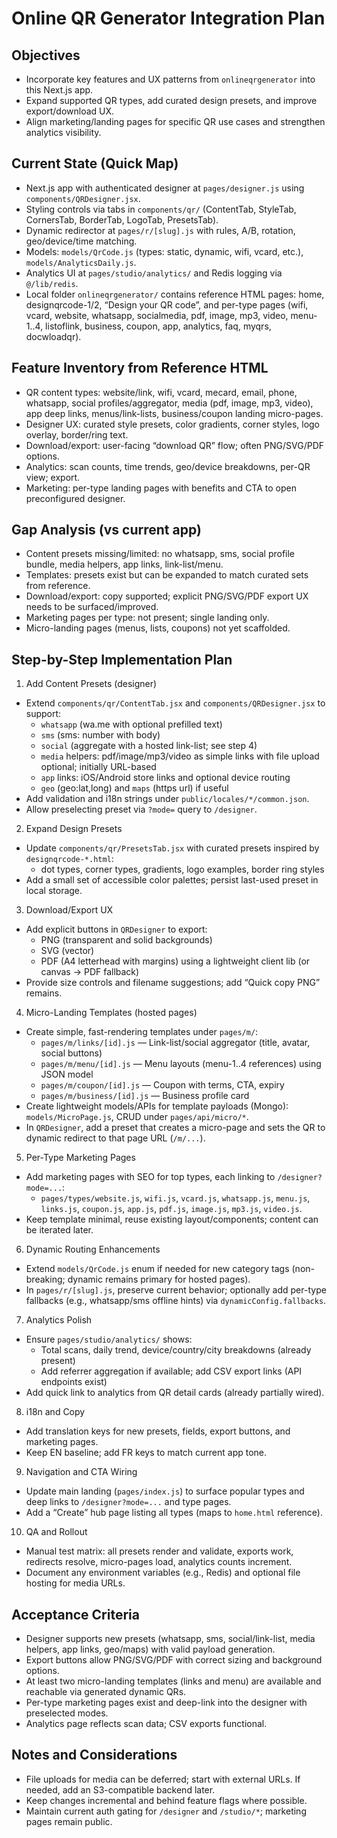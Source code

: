# Online QR Generator Integration Plan

## Objectives

- Incorporate key features and UX patterns from `onlineqrgenerator` into this Next.js app.
- Expand supported QR types, add curated design presets, and improve export/download UX.
- Align marketing/landing pages for specific QR use cases and strengthen analytics visibility.

## Current State (Quick Map)

- Next.js app with authenticated designer at `pages/designer.js` using `components/QRDesigner.jsx`.
- Styling controls via tabs in `components/qr/` (ContentTab, StyleTab, CornersTab, BorderTab, LogoTab, PresetsTab).
- Dynamic redirector at `pages/r/[slug].js` with rules, A/B, rotation, geo/device/time matching.
- Models: `models/QrCode.js` (types: static, dynamic, wifi, vcard, etc.), `models/AnalyticsDaily.js`.
- Analytics UI at `pages/studio/analytics/` and Redis logging via `@/lib/redis`.
- Local folder `onlineqrgenerator/` contains reference HTML pages: home, designqrcode-1/2, “Design your QR code”, and per-type pages (wifi, vcard, website, whatsapp, socialmedia, pdf, image, mp3, video, menu-1..4, listoflink, business, coupon, app, analytics, faq, myqrs, docwloadqr).

## Feature Inventory from Reference HTML

- QR content types: website/link, wifi, vcard, mecard, email, phone, whatsapp, social profiles/aggregator, media (pdf, image, mp3, video), app deep links, menus/link-lists, business/coupon landing micro-pages.
- Designer UX: curated style presets, color gradients, corner styles, logo overlay, border/ring text.
- Download/export: user-facing “download QR” flow; often PNG/SVG/PDF options.
- Analytics: scan counts, time trends, geo/device breakdowns, per-QR view; export.
- Marketing: per-type landing pages with benefits and CTA to open preconfigured designer.

## Gap Analysis (vs current app)

- Content presets missing/limited: no whatsapp, sms, social profile bundle, media helpers, app links, link-list/menu.
- Templates: presets exist but can be expanded to match curated sets from reference.
- Download/export: copy supported; explicit PNG/SVG/PDF export UX needs to be surfaced/improved.
- Marketing pages per type: not present; single landing only.
- Micro-landing pages (menus, lists, coupons) not yet scaffolded.

## Step-by-Step Implementation Plan

1) Add Content Presets (designer)
- Extend `components/qr/ContentTab.jsx` and `components/QRDesigner.jsx` to support:
  - `whatsapp` (wa.me with optional prefilled text)
  - `sms` (sms: number with body)
  - `social` (aggregate with a hosted link-list; see step 4)
  - `media` helpers: pdf/image/mp3/video as simple links with file upload optional; initially URL-based
  - `app` links: iOS/Android store links and optional device routing
  - `geo` (geo:lat,long) and `maps` (https url) if useful
- Add validation and i18n strings under `public/locales/*/common.json`.
- Allow preselecting preset via `?mode=` query to `/designer`.

2) Expand Design Presets
- Update `components/qr/PresetsTab.jsx` with curated presets inspired by `designqrcode-*.html`:
  - dot types, corner types, gradients, logo examples, border ring styles
- Add a small set of accessible color palettes; persist last-used preset in local storage.

3) Download/Export UX
- Add explicit buttons in `QRDesigner` to export:
  - PNG (transparent and solid backgrounds)
  - SVG (vector)
  - PDF (A4 letterhead with margins) using a lightweight client lib (or canvas → PDF fallback)
- Provide size controls and filename suggestions; add “Quick copy PNG” remains.

4) Micro-Landing Templates (hosted pages)
- Create simple, fast-rendering templates under `pages/m/`:
  - `pages/m/links/[id].js` — Link-list/social aggregator (title, avatar, social buttons)
  - `pages/m/menu/[id].js` — Menu layouts (menu-1..4 references) using JSON model
  - `pages/m/coupon/[id].js` — Coupon with terms, CTA, expiry
  - `pages/m/business/[id].js` — Business profile card
- Create lightweight models/APIs for template payloads (Mongo): `models/MicroPage.js`, CRUD under `pages/api/micro/*`.
- In `QRDesigner`, add a preset that creates a micro-page and sets the QR to dynamic redirect to that page URL (`/m/...`).

5) Per-Type Marketing Pages
- Add marketing pages with SEO for top types, each linking to `/designer?mode=...`:
  - `pages/types/website.js`, `wifi.js`, `vcard.js`, `whatsapp.js`, `menu.js`, `links.js`, `coupon.js`, `app.js`, `pdf.js`, `image.js`, `mp3.js`, `video.js`.
- Keep template minimal, reuse existing layout/components; content can be iterated later.

6) Dynamic Routing Enhancements
- Extend `models/QrCode.js` enum if needed for new category tags (non-breaking; dynamic remains primary for hosted pages).
- In `pages/r/[slug].js`, preserve current behavior; optionally add per-type fallbacks (e.g., whatsapp/sms offline hints) via `dynamicConfig.fallbacks`.

7) Analytics Polish
- Ensure `pages/studio/analytics/` shows:
  - Total scans, daily trend, device/country/city breakdowns (already present)
  - Add referrer aggregation if available; add CSV export links (API endpoints exist)
- Add quick link to analytics from QR detail cards (already partially wired).

8) i18n and Copy
- Add translation keys for new presets, fields, export buttons, and marketing pages.
- Keep EN baseline; add FR keys to match current app tone.

9) Navigation and CTA Wiring
- Update main landing (`pages/index.js`) to surface popular types and deep links to `/designer?mode=...` and type pages.
- Add a “Create” hub page listing all types (maps to `home.html` reference).

10) QA and Rollout
- Manual test matrix: all presets render and validate, exports work, redirects resolve, micro-pages load, analytics counts increment.
- Document any environment variables (e.g., Redis) and optional file hosting for media URLs.

## Acceptance Criteria

- Designer supports new presets (whatsapp, sms, social/link-list, media helpers, app links, geo/maps) with valid payload generation.
- Export buttons allow PNG/SVG/PDF with correct sizing and background options.
- At least two micro-landing templates (links and menu) are available and reachable via generated dynamic QRs.
- Per-type marketing pages exist and deep-link into the designer with preselected modes.
- Analytics page reflects scan data; CSV exports functional.

## Notes and Considerations

- File uploads for media can be deferred; start with external URLs. If needed, add an S3-compatible backend later.
- Keep changes incremental and behind feature flags where possible.
- Maintain current auth gating for `/designer` and `/studio/*`; marketing pages remain public.


